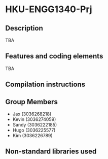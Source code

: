 # HKU-ENGG1340-Prj

## Description

TBA

## Features and coding elements

TBA

## Compilation instructions

## Group Members

- Jax (3036268218)
- Kevin (3036274059)
- Sandy (3036222185)
- Hugo (3036225577)
- Kim (3036226789)

## Non-standard libraries used
